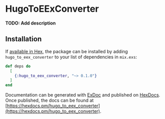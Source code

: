 # HugoToEExConverter

**TODO: Add description**

## Installation

If [available in Hex](https://hex.pm/docs/publish), the package can be installed
by adding `hugo_to_eex_converter` to your list of dependencies in `mix.exs`:

```elixir
def deps do
  [
    {:hugo_to_eex_converter, "~> 0.1.0"}
  ]
end
```

Documentation can be generated with [ExDoc](https://github.com/elixir-lang/ex_doc)
and published on [HexDocs](https://hexdocs.pm). Once published, the docs can
be found at [https://hexdocs.pm/hugo_to_eex_converter](https://hexdocs.pm/hugo_to_eex_converter).
